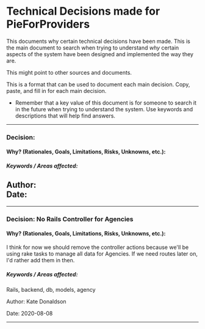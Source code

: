 # Technical Decisions made for PieForProviders

This documents why certain technical decisions have been made.
This is the main document to search when trying to understand _why_ certain aspects of the system have been designed and implemented the way they are.

This might point to other sources and documents.


This is a format that can be used to document each main decision. Copy, paste, and fill in for each main decision.  
- Remember that a key value of this document is for someone to search it in the future when trying to understand the system.  Use keywords and descriptions that will help find answers.    

---

### Decision:

#### Why? (Rationales, Goals, Limitations, Risks, Unknowns, etc.):

##### Keywords / Areas affected:   

Author:  
Date:    
---

---



### Decision: No Rails Controller for Agencies

#### Why? (Rationales, Goals, Limitations, Risks, Unknowns, etc.):
I think for now we should remove the controller actions because we'll be using rake tasks to manage all data for Agencies. If we need routes later on, I'd rather add them in then.

##### Keywords / Areas affected:   
Rails, backend, db, models, agency

Author:  Kate Donaldson 

Date:  2020-08-08

---
